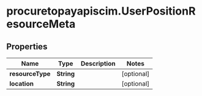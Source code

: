 # procuretopayapiscim.UserPositionResourceMeta

## Properties

Name | Type | Description | Notes
------------ | ------------- | ------------- | -------------
**resourceType** | **String** |  | [optional] 
**location** | **String** |  | [optional] 


